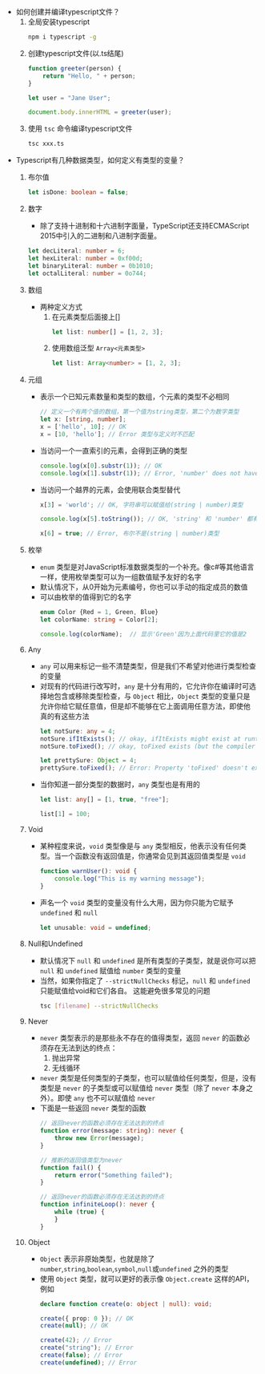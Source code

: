 - 如何创建并编译typescript文件？
    1. 全局安装typescript
        ```bash
        npm i typescript -g
        ```
    2. 创建typescript文件(以.ts结尾)
        ```javascript
        function greeter(person) {
            return "Hello, " + person;
        }

        let user = "Jane User";

        document.body.innerHTML = greeter(user);
        ```
    3. 使用 `tsc` 命令编译typescript文件
        ```bash
        tsc xxx.ts
        ```
- Typescript有几种数据类型，如何定义有类型的变量？
    1. 布尔值
        ```typescript
        let isDone: boolean = false;
        ```

    2. 数字
        - 除了支持十进制和十六进制字面量，TypeScript还支持ECMAScript 2015中引入的二进制和八进制字面量。
        ```typescript
        let decLiteral: number = 6;
        let hexLiteral: number = 0xf00d;
        let binaryLiteral: number = 0b1010;
        let octalLiteral: number = 0o744;
        ```

    3. 数组
        - 两种定义方式
            1. 在元素类型后面接上[]
                ```typescript
                let list: number[] = [1, 2, 3];
                ```
            2. 使用数组泛型 `Array<元素类型>`
                ```typescript
                let list: Array<number> = [1, 2, 3];
                ```

    4. 元组
        - 表示一个已知元素数量和类型的数组，个元素的类型不必相同
            ```typescript
            // 定义一个有两个值的数组，第一个值为string类型，第二个为数字类型
            let x: [string, number];
            x = ['hello', 10]; // OK
            x = [10, 'hello']; // Error 类型与定义时不匹配
            ```
        - 当访问一个一直索引的元素，会得到正确的类型
            ```typescript
            console.log(x[0].substr(1)); // OK
            console.log(x[1].substr(1)); // Error, 'number' does not have 'substr'
            ```
        - 当访问一个越界的元素，会使用联合类型替代
            ```typescript
            x[3] = 'world'; // OK, 字符串可以赋值给(string | number)类型

            console.log(x[5].toString()); // OK, 'string' 和 'number' 都有 toString

            x[6] = true; // Error, 布尔不是(string | number)类型
            ```

    5. 枚举
        - `enum` 类型是对JavaScript标准数据类型的一个补充。像c#等其他语言一样，使用枚举类型可以为一组数值赋予友好的名字
        - 默认情况下，从0开始为元素编号，你也可以手动的指定成员的数值
        - 可以由枚举的值得到它的名字
            ```typescript
            enum Color {Red = 1, Green, Blue}
            let colorName: string = Color[2];

            console.log(colorName);  // 显示'Green'因为上面代码里它的值是2
            ```

    6. Any
        - `any` 可以用来标记一些不清楚类型，但是我们不希望对他进行类型检查的变量
        - 对现有的代码进行改写时，`any` 是十分有用的，它允许你在编译时可选择地包含或移除类型检查，与 `Object` 相比，`Object` 类型的变量只是允许你给它赋任意值，但是却不能够在它上面调用任意方法，即使他真的有这些方法
            ```typescript
            let notSure: any = 4;
            notSure.ifItExists(); // okay, ifItExists might exist at runtime
            notSure.toFixed(); // okay, toFixed exists (but the compiler doesn't check)

            let prettySure: Object = 4;
            prettySure.toFixed(); // Error: Property 'toFixed' doesn't exist on type 'Object'.
            ``` 
        - 当你知道一部分类型的数据时，`any` 类型也是有用的
            ```typescript
            let list: any[] = [1, true, "free"];

            list[1] = 100;
            ```

    7. Void
        - 某种程度来说，`void` 类型像是与 `any` 类型相反，他表示没有任何类型。当一个函数没有返回值是，你通常会见到其返回值类型是 `void`
            ```typescript
            function warnUser(): void {
                console.log("This is my warning message");
            }
            ```
        - 声名一个 `void` 类型的变量没有什么大用，因为你只能为它赋予 `undefined` 和 `null`
            ```typescript
            let unusable: void = undefined;
            ```

    8. Null和Undefined
        - 默认情况下 `null` 和 `undefined` 是所有类型的子类型，就是说你可以把 `null` 和 `undefined` 赋值给 `number` 类型的变量
        - 当然，如果你指定了 `--strictNullChecks` 标记，`null` 和 `undefined` 只能赋值给void和它们各自。 这能避免很多常见的问题
            ```bash
            tsc [filename] --strictNullChecks
            ```

    9. Never
        - `never` 类型表示的是那些永不存在的值得类型，返回 `never` 的函数必须存在无法到达的终点：
            1. 抛出异常
            2. 无线循环
        - `never` 类型是任何类型的子类型，也可以赋值给任何类型，但是，没有类型是 `never` 的子类型或可以赋值给 `never` 类型（除了 `never` 本身之外）。即使 `any` 也不可以赋值给 `never`
        - 下面是一些返回 `never` 类型的函数
            ```typescript
            // 返回never的函数必须存在无法达到的终点
            function error(message: string): never {
                throw new Error(message);
            }

            // 推断的返回值类型为never
            function fail() {
                return error("Something failed");
            }

            // 返回never的函数必须存在无法达到的终点
            function infiniteLoop(): never {
                while (true) {
                }
            }
            ```

    10. Object
        - `Object` 表示非原始类型，也就是除了 `number`,`string`,`boolean`,`symbol`,`null`或`undefined` 之外的类型
        - 使用 `Object` 类型，就可以更好的表示像 `Object.create` 这样的API，例如
            ```typescript
            declare function create(o: object | null): void;

            create({ prop: 0 }); // OK
            create(null); // OK

            create(42); // Error
            create("string"); // Error
            create(false); // Error
            create(undefined); // Error
            ```






















            

















